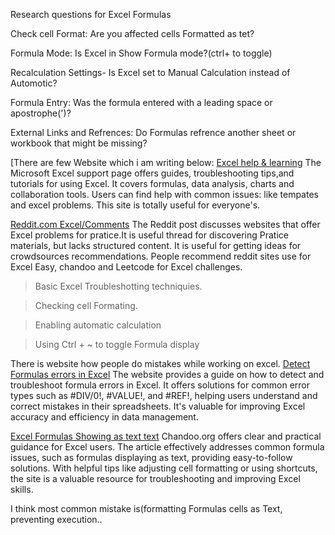 Research questions for Excel Formulas

Check cell Format: Are you affected cells Formatted as tet?

Formula Mode: Is Excel in Show Formula mode?(ctrl+ to toggle)

Recalculation Settings- Is Excel set to Manual Calculation instead of Automotic?

Formula Entry: Was the formula entered with a leading space or apostrophe(')?

External Links and Refrences: Do Formulas refrence another sheet or workbook that might be missing?

[There are few Website which i am writing below:
[Excel help & learning](https://support.microsoft.com/en-us/excel)
The Microsoft Excel support page offers guides, troubleshooting tips,and tutorials for using Excel.
It covers formulas, data analysis, charts and collaboration tools. Users can find help with common issues:
like tempates and excel problems. This site is totally useful for everyone's.

[Reddit.com Excel/Comments](https://www.reddit.com/r/excel/comments/ihyt6n/are_there_sites_that_provides_excel_problems_for/)
The Reddit post discusses websites that offer Excel problems for pratice.It is useful thread for discovering
Pratice materials, but lacks structured content. It is useful for getting ideas for crowdsources recommendations.
People recommend reddit sites use for Excel Easy, chandoo and Leetcode for Excel challenges.

> Basic Excel Troubleshotting techniquies.

> Checking cell Formating.

> Enabling automatic calculation

> Using Ctrl + ~ to toggle Formula display

There is website how people do mistakes while working on excel.
[Detect Formulas errors in Excel](https://support.microsoft.com/en-us/office/detect-formula-errors-in-excel-3a8acca5-1d61-4702-80e0-99a36a2822c1)
The website provides a guide on how to detect and troubleshoot formula errors in Excel.
It offers solutions for common error types such as #DIV/0!, #VALUE!, and #REF!, helping users understand and correct mistakes in their spreadsheets.
It's valuable for improving Excel accuracy and efficiency in data management.

[Excel Formulas Showing as text text](https://chandoo.org/wp/excel-formulas-are-not-working/)
Chandoo.org offers clear and practical guidance for Excel users.
The article effectively addresses common formula issues, such as formulas displaying as text, providing easy-to-follow solutions.
With helpful tips like adjusting cell formatting or using shortcuts, the site is a valuable resource for troubleshooting and improving Excel skills.

 I think most common mistake is(formatting Formulas cells as Text, preventing execution..

